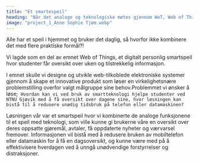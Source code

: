 ```yaml
---
title: "Et smartespeil"
heading: "Når det analoge og teknologiske møtes gjennom WoT, Web of Things"
image: "project_1_Anne Sophie Tjøm.webp"
---
```


Alle har et speil i hjemmet og bruker det daglig, så hvorfor ikke kombinere det med flere praktiske formål?!
 
Vi lagde som en del av emnet Web of Things, et digitalt personlig smartspeil hvor studenter får oversikt over uken og tilstrekkelig informasjon. 

I emnet skulle vi designe og utvikle web-tilkoblede elektroniske systemer gjennom å skape et innovative produkt som løser en virkelighetsnære problemstilling overfor valgt målgruppe sine behov.Problemmet vi ønsker å løse; 
`Hvordan kan vi ved bruk av smartteknologi hjelpe studenter ved NTNU Gjøvik med å få oversikt over dagene sine, hvor løsningen kan bistå til å redusere unødig tidsbruk på telefon eller datamaskinen?`

Løsningen vår var et smartspeil hvor vi kombinerte de analoge funksjonene til et speil med teknologi, som ville kunne gi brukerne våre en oversikt over deres oppsatte gjøremål, avtaler, få oppdaterte nyheter og værvarsel fremover. Informasjonen vil bistå med å redusere bruken av mobiltelefon eller datamaskin for å få en dagsoversikt, og kunne være med på å effektivisere hverdagen ved å unngå unødvendige forstyrrelser og distraksjoner.
